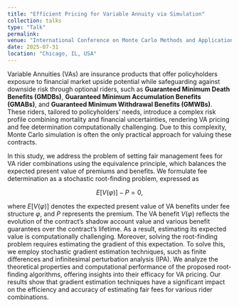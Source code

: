 ```yaml
---
title: "Efficient Pricing for Variable Annuity via Simulation"
collection: talks
type: "Talk"
permalink: 
venue: "International Conference on Monte Carlo Methods and Applications"
date: 2025-07-31
location: "Chicago, IL, USA"
---
```


Variable Annuities (VAs) are insurance products that offer policyholders exposure to financial market upside potential while safeguarding against downside risk through optional riders, such as **Guaranteed Minimum Death Benefits (GMDBs)**, **Guaranteed Minimum Accumulation Benefits (GMABs)**, and **Guaranteed Minimum Withdrawal Benefits (GMWBs)**. These riders, tailored to policyholders’ needs, introduce a complex risk profile combining mortality and financial uncertainties, rendering VA pricing and fee determination computationally challenging. Due to this complexity, Monte Carlo simulation is often the only practical approach for valuing these contracts.

In this study, we address the problem of setting fair management fees for VA rider combinations using the equivalence principle, which balances the expected present value of premiums and benefits. We formulate fee determination as a stochastic root-finding problem, expressed as

$$
E[V(\varphi)] - P = 0,
$$

where $E[V(\varphi)]$ denotes the expected present value of VA benefits under fee structure $\varphi$, and $P$ represents the premium. The VA benefit $V(\varphi)$ reflects the evolution of the contract’s shadow account value and various benefit guarantees over the contract’s lifetime. As a result, estimating its expected value is computationally challenging. Moreover, solving the root-finding problem requires estimating the gradient of this expectation. To solve this, we employ stochastic gradient estimation techniques, such as finite differences and infinitesimal perturbation analysis (IPA). We analyze the theoretical properties and computational performance of the proposed root-finding algorithms, offering insights into their efficacy for VA pricing. Our results show that gradient estimation techniques have a significant impact on the efficiency and accuracy of estimating fair fees for various rider combinations.
